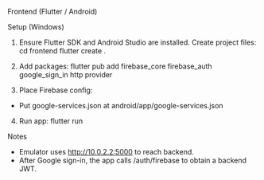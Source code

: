 Frontend (Flutter / Android)

Setup (Windows)

1) Ensure Flutter SDK and Android Studio are installed. Create project files:
cd frontend
flutter create .

2) Add packages:
flutter pub add firebase_core firebase_auth google_sign_in http provider

3) Place Firebase config:
- Put google-services.json at android/app/google-services.json

4) Run app:
flutter run

Notes

- Emulator uses http://10.0.2.2:5000 to reach backend.
- After Google sign-in, the app calls /auth/firebase to obtain a backend JWT.


